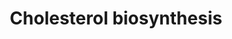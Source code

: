 ---
annotations:
- type: Pathway Ontology
  value: cholesterol biosynthetic pathway
authors:
- MaintBot
- Thomas
- Christine Chichester
- Mkutmon
- Khanspers
- Egonw
- Eweitz
description: 'Cholesterol is a waxy steroid metabolite found in the cell membranes
  and transported in the blood plasma of all animals. It is an essential structural
  component of mammalian cell membranes, where it is required to establish proper
  membrane permeability and fluidity. In addition, cholesterol is an important component
  for the manufacture of bile acids, steroid hormones, and several fat-soluble vitamins.
  Cholesterol is the principal sterol synthesized by animals, but small quantities
  are synthesized in other eukaryotes, such as plants and fungi. It is almost completely
  absent among prokaryotes, which include bacteria.  Source: [[wikipedia:Cholesterol|Wikipedia]]'
last-edited: 2021-05-27
organisms:
- Bos taurus
redirect_from:
- /index.php/Pathway:WP1070
- /instance/WP1070
schema-jsonld:
- '@context': https://schema.org/
  '@id': https://wikipathways.github.io/pathways/WP1070.html
  '@type': Dataset
  creator:
    '@type': Organization
    name: WikiPathways
  description: 'Cholesterol is a waxy steroid metabolite found in the cell membranes
    and transported in the blood plasma of all animals. It is an essential structural
    component of mammalian cell membranes, where it is required to establish proper
    membrane permeability and fluidity. In addition, cholesterol is an important component
    for the manufacture of bile acids, steroid hormones, and several fat-soluble vitamins.
    Cholesterol is the principal sterol synthesized by animals, but small quantities
    are synthesized in other eukaryotes, such as plants and fungi. It is almost completely
    absent among prokaryotes, which include bacteria.  Source: [[wikipedia:Cholesterol|Wikipedia]]'
  keywords:
  - NSDHL
  - isopentenyl pyrophosphate
  - HMG-CoA
  - SQLE
  - Squalene
  - Geranyl-PP
  - DHCR7
  - Acetyl-CoA
  - HMGCS1
  - Lathosterol
  - Dimethylallylpyrophosphate
  - Lanosterin
  - Mevalonic acid-5P
  - 7-Dehydrocholesterol
  - (S)-2,3-Epoxysqualene
  - HMGCR
  - FDPS
  - CYP51A1
  - Mevalonic acid 5-pyrophosphate
  - Cholesterol
  - MVD
  - Mevalonic acid
  - FDFT1
  - IDI1
  - LSS
  - PMVK
  - SC5DL
  - MVK
  - farnesyl pyrophosphate
  - SC4MOL
  license: CC0
  name: Cholesterol biosynthesis
seo: CreativeWork
title: Cholesterol biosynthesis
wpid: WP1070
---